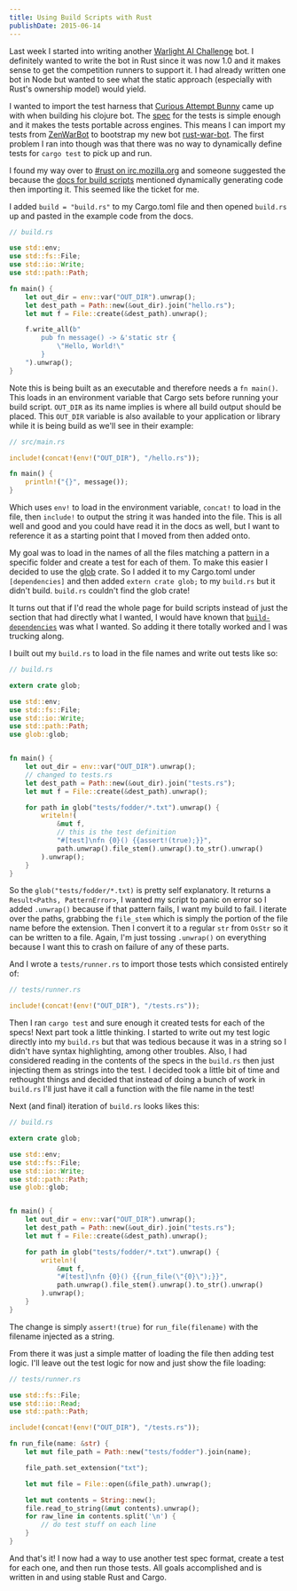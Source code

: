 ```yaml
---
title: Using Build Scripts with Rust
publishDate: 2015-06-14
---
```


Last week I started into writing another [Warlight AI Challenge](http://theaigames.com/competitions/warlight-ai-challenge-2) bot. I definitely wanted to write the bot in Rust since it was now 1.0 and it makes sense to get the competition runners to support it. I had already written one bot in Node but wanted to see what the static approach (especially with Rust's ownership model) would yield.

I wanted to import the test harness that [Curious Attempt Bunny](http://curiousattemptbunny.com/) came up with when building his clojure bot. The [spec](https://github.com/curious-attempt-bunny/warlight2-starterbot-clojure#create-new-tests) for the tests is simple enough and it makes the tests portable across engines. This means I can import my tests from [ZenWarBot](https://github.com/wraithan/zenwarbot/tree/master/test/fodder) to bootstrap my new bot [rust-war-bot](https://github.com/wraithan/rust-war-bot). The first problem I ran into though was that there was no way to dynamically define tests for `cargo test` to pick up and run.

I found my way over to [#rust on irc.mozilla.org](http://chat.mibbit.com/?server=irc.mozilla.org&channel=%23rust) and someone suggested the because the [docs for build scripts](http://doc.crates.io/build-script.html#case-study:-code-generation) mentioned dynamically generating code then importing it. This seemed like the ticket for me.

I added `build = "build.rs"` to my Cargo.toml file and then opened `build.rs` up and pasted in the example code from the docs.

``` rust
// build.rs

use std::env;
use std::fs::File;
use std::io::Write;
use std::path::Path;

fn main() {
    let out_dir = env::var("OUT_DIR").unwrap();
    let dest_path = Path::new(&out_dir).join("hello.rs");
    let mut f = File::create(&dest_path).unwrap();

    f.write_all(b"
        pub fn message() -> &'static str {
            \"Hello, World!\"
        }
    ").unwrap();
}
```

Note this is being built as an executable and therefore needs a `fn main()`. This loads in an environment variable that Cargo sets before running your build script. `OUT_DIR` as its name implies is where all build output should be placed. This `OUT_DIR` variable is also available to your application or library while it is being build as we'll see in their example:

``` rust
// src/main.rs

include!(concat!(env!("OUT_DIR"), "/hello.rs"));

fn main() {
    println!("{}", message());
}
```

Which uses `env!` to load in the environment variable, `concat!` to load in the file, then `include!` to output the string it was handed into the file. This is all well and good and you could have read it in the docs as well, but I want to reference it as a starting point that I moved from then added onto.

My goal was to load in the names of all the files matching a pattern in a specific folder and create a test for each of them. To make this easier I decided to use the [glob](https://crates.io/crates/glob) crate. So I added it to my Cargo.toml under `[dependencies]` and then added `extern crate glob;` to my `build.rs` but it didn't build. `build.rs` couldn't find the glob crate!

It turns out that if I'd read the whole page for build scripts instead of just the section that had directly what I wanted, I would have known that [`build-dependencies`](http://doc.crates.io/build-script.html#build-dependencies) was what I wanted. So adding it there totally worked and I was trucking along.

I built out my `build.rs` to load in the file names and write out tests like so:

``` rust
// build.rs

extern crate glob;

use std::env;
use std::fs::File;
use std::io::Write;
use std::path::Path;
use glob::glob;


fn main() {
    let out_dir = env::var("OUT_DIR").unwrap();
    // changed to tests.rs
    let dest_path = Path::new(&out_dir).join("tests.rs");
    let mut f = File::create(&dest_path).unwrap();

    for path in glob("tests/fodder/*.txt").unwrap() {
        writeln!(
            &mut f,
            // this is the test definition
            "#[test]\nfn {0}() {{assert!(true);}}",
            path.unwrap().file_stem().unwrap().to_str().unwrap()
        ).unwrap();
    }
}
```

So the `glob("tests/fodder/*.txt)` is pretty self explanatory. It returns a `Result<Paths, PatternError>`, I wanted my script to panic on error so I added `.unwrap()` because if that pattern fails, I want my build to fail. I iterate over the paths, grabbing the `file_stem` which is simply the portion of the file name before the extension. Then I convert it to a regular `str` from `OsStr` so it can be written to a file. Again, I'm just tossing `.unwrap()` on everything because I want this to crash on failure of any of these parts.

And I wrote a `tests/runner.rs` to import those tests which consisted entirely of:

``` rust
// tests/runner.rs

include!(concat!(env!("OUT_DIR"), "/tests.rs"));
```

Then I ran `cargo test` and sure enough it created tests for each of the specs! Next part took a little thinking. I started to write out my test logic directly into my `build.rs` but that was tedious because it was in a string so I didn't have syntax highlighting, among other troubles. Also, I had considered reading in the contents of the specs in the `build.rs` then just injecting them as strings into the test. I decided took a little bit of time and rethought things and decided that instead of doing a bunch of work in `build.rs` I'll just have it call a function with the file name in the test!

Next (and final) iteration of `build.rs` looks likes this:

``` rust
// build.rs

extern crate glob;

use std::env;
use std::fs::File;
use std::io::Write;
use std::path::Path;
use glob::glob;


fn main() {
    let out_dir = env::var("OUT_DIR").unwrap();
    let dest_path = Path::new(&out_dir).join("tests.rs");
    let mut f = File::create(&dest_path).unwrap();

    for path in glob("tests/fodder/*.txt").unwrap() {
        writeln!(
            &mut f,
            "#[test]\nfn {0}() {{run_file(\"{0}\");}}",
            path.unwrap().file_stem().unwrap().to_str().unwrap()
        ).unwrap();
    }
}
```

The change is simply `assert!(true)` for `run_file(filename)` with the filename injected as a string.

From there it was just a simple matter of loading the file then adding test logic. I'll leave out the test logic for now and just show the file loading:

``` rust
// tests/runner.rs

use std::fs::File;
use std::io::Read;
use std::path::Path;

include!(concat!(env!("OUT_DIR"), "/tests.rs"));

fn run_file(name: &str) {
    let mut file_path = Path::new("tests/fodder").join(name);

    file_path.set_extension("txt");

    let mut file = File::open(&file_path).unwrap();

    let mut contents = String::new();
    file.read_to_string(&mut contents).unwrap();
    for raw_line in contents.split('\n') {
        // do test stuff on each line
    }
}

```

And that's it! I now had a way to use another test spec format, create a test for each one, and then run those tests. All goals accomplished and is written in and using stable Rust and Cargo.

